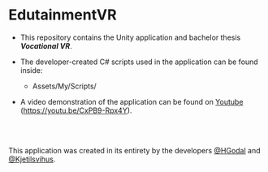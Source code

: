# EdutainmentVR

* This repository contains the Unity application and bachelor thesis ***Vocational VR***.

* The developer-created C# scripts used in the application can be found inside:
  * Assets/My/Scripts/
  
* A video demonstration of the application can be found on [Youtube](https://youtu.be/CxPB9-Rpx4Y) (https://youtu.be/CxPB9-Rpx4Y).

<br/>
<br/>

This application was created in its entirety by the developers [@HGodal](https://github.com/HGodal) and [@Kjetilsvihus](https://github.com/Kjetilsvihus).
